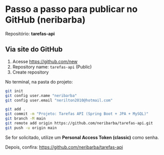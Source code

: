 # Passo a passo para publicar no GitHub (neribarba)

Repositório: **tarefas-api**

## Via site do GitHub
1. Acesse https://github.com/new
2. Repository name: `tarefas-api` (Public)
3. Create repository

No terminal, na pasta do projeto:
```bash
git init
git config user.name "neribarba"
git config user.email "nerilton2010@hotmail.com"

git add .
git commit -m "Projeto: Tarefas API (Spring Boot + JPA + MySQL)"
git branch -M main
git remote add origin https://github.com/neribarba/tarefas-api.git
git push -u origin main
```
Se for solicitado, utilize um **Personal Access Token (classic)** como senha.

Depois, confira: https://github.com/neribarba/tarefas-api
